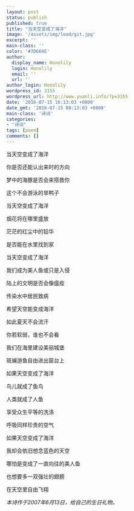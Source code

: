 ```yaml
---
layout: post
status: publish
published: true
title: "当天空变成了海洋"
image: '/assets/img/load/git.jpg'
excerpt: ''
main-class: ''
color: '#7D669E'
author:
  display_name: Honolily
  login: Honolily
  email: ''
  url: ''
author_login: Honolily
wordpress_id: 3155
wordpress_url: http://www.yuanli.info/?p=3155
date: '2016-07-15 16:13:03 +0800'
date_gmt: '2016-07-15 08:13:03 +0800'
main-class: '诗词'
categories:
- "诗词"
tags: [poem]
comments: []
---
```

当天空变成了海洋

你是否还能认出来时的方向

梦中的海豚是否会来搭救你

这个不会游泳的旱鸭子

当天空变成了海洋

烟花将在哪里盛放

茫茫的红尘中的铅华

是否能在水里找到家

当天空变成了海洋

我们成为美人鱼或只是入侵

陆上的文明是否会像瘟疫

传染水中居民致病

希望天空能变成海洋

如此夏天不会流汗

你若软弱，谁也不会看

我们在海里建设美丽城堡

斑斓游鱼自由进出窗台上

如果天空变成了海洋

鸟儿就成了鱼鸟

人类就成了人鱼

享受众生平等的洗涤

呼吸同样珍贵的空气

如果天空变成了海洋

我却会依旧想念蓝色的天空

哪怕是变成了一直向往的美人鱼

也想要多一双强壮的翅膀

在天空里自由飞翔

*本诗作于2007年6月13日，给自己的生日礼物。*
